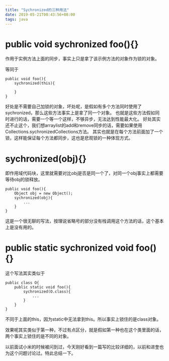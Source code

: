 ```yaml
---
title: "Sychronized的三种用法"
date: 2019-05-21T00:43:56+08:00
tags: java
---
```


# public void sychronized foo(){}

作用于实例方法上面的同步，事实上只是拿了该示例方法的对象作为锁的对象。

等同于

```
public void foo(){
    sychronized(this){
    
    }
}
```

好处是不需要自己加锁的对象，坏处呢，是假如有多个方法同时使用了sychronized，那么这些方法事实上是拿了同一个对象。
也就是这些方法假如同时进行的话，需要一个等一个这样，不够异步，无法达到性能最大化。
好处其实还不止这个，我们想arraylist的add和remove同步的话，需要如果使用Collections.sychronizedCollections方法。
其实也就是在每个方法前面加了一个锁，这样能保证每个方法都同步，这也是悲观锁的一种体现方式。

# sychronized(obj){}

即作用域代码块，这里就需要对比obj是否是同一个了，对同一个obj事实上都需要等待obj的锁释放。

```
public void foo(){
    Object obj = new Object();
    sychronized(obj){
        ...
    }
}
```

这是一个很无聊的写法，按理说省略号的部分没有栈调用这个方法的话，这个基本上是没有用的。

# public static sychronized void foo(){}

这个写法其实类似于

```
public class O{
    public static void foo(){
        sychronized(O.class){
            ...
        }
    }
}
```

不同于上面的this，因为static中无法拿到this。所以事实上锁住的是class对象。

效果呢其实类似于第一种，不过有点区分，就是假如第一种也在这个类里面的话，两个事实上锁住的是不同的对象。


以前面试小米的时候被问到过，今天刚好看到一篇写的比较详细的，以前和进奎也为这个问题讨论过。特此总结一下。
